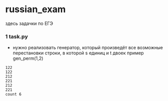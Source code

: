 # russian_exam
здесь задачки по ЕГЭ


### 1 task.py 
  - нужно реализовать генератор, который произведёт все возможные перестановки строки, в которой s единиц и t двоек
  пример gen_perm(1,2) 
  ```
  122
  122
  212
  221
  212
  221
  count 6
  ```
  
